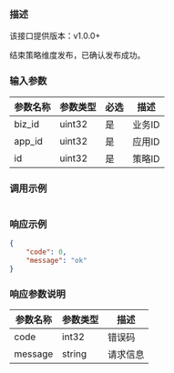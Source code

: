 ### 描述
该接口提供版本：v1.0.0+
 

结束策略维度发布，已确认发布成功。

### 输入参数
| 参数名称     | 参数类型     | 必选   | 描述             |
| ------------ | ------------ | ------ | ---------------- |
| biz_id         | uint32       | 是     | 业务ID     |
| app_id         | uint32       | 是     | 应用ID     |
| id         | uint32       | 是     | 策略ID     |

### 调用示例
```json
```

### 响应示例
```json
{
    "code": 0,
    "message": "ok"
}
```

### 响应参数说明
| 参数名称     | 参数类型   | 描述                           |
| ------------ | ---------- | ------------------------------ |
|      code        |      int32      |            错误码                   |
|      message        |      string      |             请求信息                  |
